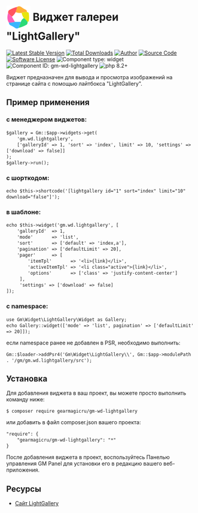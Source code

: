 # <img src="https://raw.githubusercontent.com/gearmagicru/gm-wd-lightgallery/refs/heads/main/assets/images/icon.svg" width="64px" height="64px" align="absmiddle"> Виджет галереи "LightGallery"

[![Latest Stable Version](https://img.shields.io/packagist/v/gearmagicru/gm-wd-lightgallery.svg)](https://packagist.org/packages/gearmagicru/gm-wd-lightgallery)
[![Total Downloads](https://img.shields.io/packagist/dt/gearmagicru/gm-wd-lightgallery.svg)](https://packagist.org/packages/gearmagicru/gm-wd-lightgallery)
[![Author](https://img.shields.io/badge/author-anton.tivonenko@gmail.com-blue.svg)](mailto:anton.tivonenko@gmail)
[![Source Code](https://img.shields.io/badge/source-gearmagicru/gm--wd--lightgallery-blue.svg)](https://github.com/gearmagicru/gm-wd-lightgallery)
[![Software License](https://img.shields.io/badge/license-MIT-brightgreen.svg)](https://github.com/gearmagicru/gm-wd-lightgallery/blob/master/LICENSE)
![Component type: widget](https://img.shields.io/badge/component%20type-widget-green.svg)
![Component ID: gm-wd-lightgallery](https://img.shields.io/badge/component%20id-gm.wd.lightgallery-green.svg)
![php 8.2+](https://img.shields.io/badge/php-min%208.2-red.svg)

Виджет предназначен для вывода и просмотра изображений на странице сайта с помощью лайтбокса "LightGallery".

## Пример применения
### с менеджером виджетов:
```
$gallery = Gm::$app->widgets->get(
    'gm.wd.lightgallery', 
    ['galleryId' => 1, 'sort' => 'index', limit' => 10, 'settings' => ['download' => false]]
);
$gallery->run();
```
### c шорткодом:
```
echo $this->shortcode('[lightgallery id="1" sort="index" limit="10" download="false"]');
```
### в шаблоне:
```
echo $this->widget('gm.wd.lightgallery', [
    'galleryId'  => 1,
    'mode'       => 'list',
    'sort'       => ['default' => 'index,a'],
    'pagination' => ['defaultLimit' => 20],
    'pager'      => [
        'itemTpl'       => '<li>{link}</li>',
        'activeItemTpl' => '<li class="active">{link}</li>',
        'options'       => ['class' => 'justify-content-center']
     ],
     'settings' => ['download' => false]
]);
```
### с namespace:
```
use Gm\Widget\LightGallery\Widget as Gallery;
echo Gallery::widget(['mode' => 'list', pagination' => ['defaultLimit' => 20]]);
```
если namespace ранее не добавлен в PSR, необходимо выполнить:
```
Gm::$loader->addPsr4('Gm\Widget\LightGallery\\', Gm::$app->modulePath . '/gm/gm.wd.lightgallery/src');
```

## Установка

Для добавления виджета в ваш проект, вы можете просто выполнить команду ниже:

```
$ composer require gearmagicru/gm-wd-lightgallery
```

или добавить в файл composer.json вашего проекта:
```
"require": {
    "gearmagicru/gm-wd-lightgallery": "*"
}
```

После добавления виджета в проект, воспользуйтесь Панелью управления GM Panel для установки его в редакцию вашего веб-приложения.

## Ресурсы
- [Сайт LightGallery](https://www.lightgalleryjs.com/)